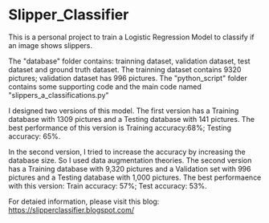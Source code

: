 # Slipper_Classifier
This is a personal project to train a Logistic Regression Model to classify if an image shows slippers. 

The "database" folder contains: trainning dataset, validation dataset, test dataset and ground truth dataset. The trainning dataset contains 9320 pictures; validation dataset has 996 pictures. The "python_script" folder contains some supporting code and the main code named "slippers_a_classifications.py"

I designed two versions of this model. The first version has a Training database with 1309 pictures and a Testing database with 141 pictures. The best performance of this version is Training accuracy:68%; Testing accuracy: 65%. 

In the second version, I tried to increase the accuracy by increasing the database size. So I used data augmentation theories. The second version has a Training database with 9,320 pictures and a Validation set with 996 pictures and a Testing database with 1,000 pictures. The best performaence with this version: Train accuracy: 57%; Test accuracy: 53%. 


For detaied information, please visit this blog: https://slipperclassifier.blogspot.com/
